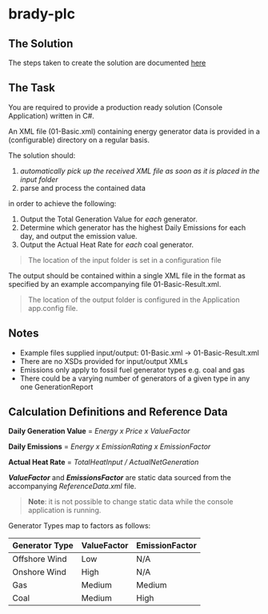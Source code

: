 # brady-plc

## The Solution

The steps taken to create the solution are documented [here](./generation-report-compiler/README.md)

## The Task

You are required to provide a production ready solution (Console Application) written in C#.

An XML file (01-Basic.xml) containing energy generator data is provided in a (configurable) directory on a regular basis.

The solution should:

1. *automatically pick up the received XML file as soon as it is placed in the input folder*
2. parse and process the contained data 

in order to achieve the following:

1. Output the Total Generation Value for *each* generator.
2. Determine which generator has the highest Daily Emissions for each day, and output the emission value.
3. Output the Actual Heat Rate for *each* coal generator.

> The location of the input folder is set in a configuration file

The output should be contained within a single XML file in the format as specified by an example accompanying file 01-Basic-Result.xml.

> The location of the output folder is configured in the Application app.config file.

## Notes

- Example files supplied input/output: 01-Basic.xml -> 01-Basic-Result.xml
- There are no XSDs provided for input/output XMLs
- Emissions only apply to fossil fuel generator types e.g. coal and gas
- There could be a varying number of generators of a given type in any one GenerationReport

## Calculation Definitions and Reference Data

**Daily Generation Value** = *Energy x Price x ValueFactor*

**Daily Emissions** = *Energy x EmissionRating x EmissionFactor*

**Actual Heat Rate** = *TotalHeatInput / ActualNetGeneration*

***ValueFactor*** and ***EmissionsFactor*** are static data sourced from the accompanying *ReferenceData.xml* file.

> **Note**: it is not possible to change static data while the console application is running.

Generator Types map to factors as follows:

| Generator Type | ValueFactor | EmissionFactor |
|---|---|---|
Offshore Wind | Low | N/A
Onshore Wind | High | N/A
Gas | Medium | Medium
Coal| Medium | High

